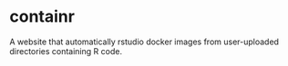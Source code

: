 # containr
A website that automatically rstudio docker images from user-uploaded directories containing R code.
